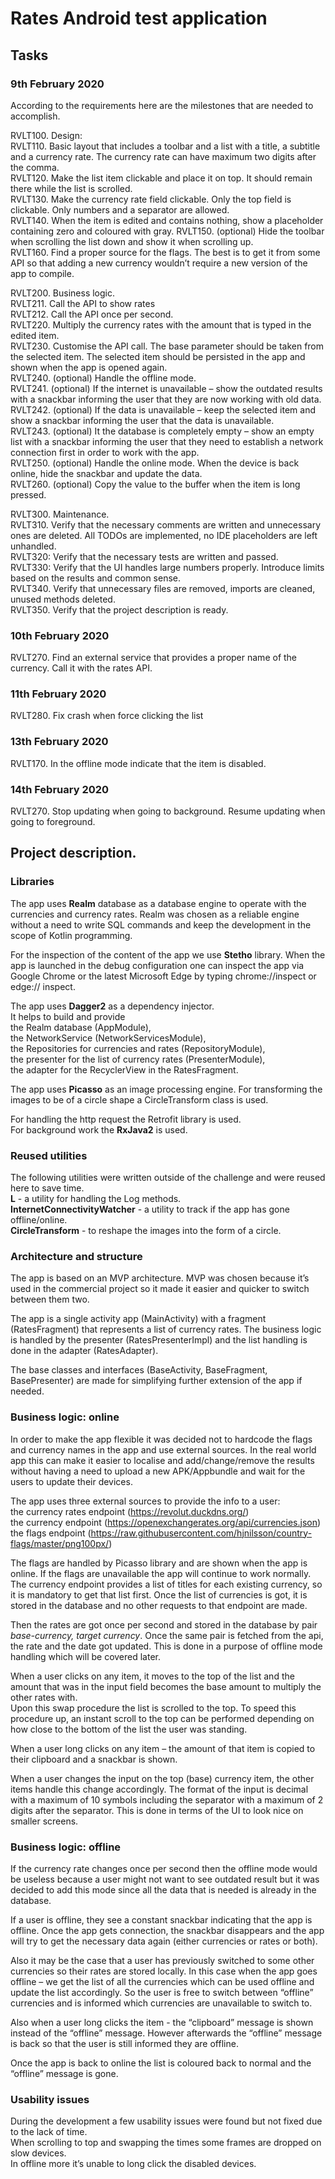# Rates Android test application

## Tasks

### 9th February 2020
According to the requirements here are the milestones that are needed to accomplish.  
  
RVLT100. Design:  
RVLT110. Basic layout that includes a toolbar and a list with a title, a subtitle and a currency rate. The currency rate can have maximum two digits after the comma.  
RVLT120. Make the list item clickable and place it on top. It should remain there while the list is  scrolled.  
RVLT130. Make the currency rate field clickable. Only the top field is clickable. Only numbers and a separator are allowed.  
RVLT140. When the item is edited and contains nothing, show a placeholder containing zero and coloured with gray.
RVLT150. (optional) Hide the toolbar when scrolling the list down and show it when scrolling up.  
RVLT160. Find a proper source for the flags. The best is to get it from some API so that adding a new currency wouldn’t require a new version of the app to compile.  
  
RVLT200. Business logic.  
RVLT211. Call the API to show rates  
RVLT212. Call the API once per second.  
RVLT220. Multiply the currency rates with the amount that is typed in the edited item.  
RVLT230. Customise the API call. The base parameter should be taken from the selected item. The selected item should be persisted in the app and shown when the app is opened again.  
RVLT240. (optional) Handle the offline mode.  
RVLT241. (optional) If the internet is unavailable – show the outdated results with a snackbar informing the user that they are now working with old data.  
RVLT242. (optional) If the data is unavailable – keep the selected item and show a snackbar informing the user that the data is unavailable.  
RVLT243. (optional) It the database is completely empty – show an empty list with a snackbar informing the user that they need to establish a network connection first in order to work with the app.  
RVLT250. (optional) Handle the online mode. When the device is back online, hide the snackbar and update the data.  
RVLT260. (optional) Copy the value to the buffer when the item is long pressed.  
  
RVLT300. Maintenance.  
RVLT310. Verify that the necessary comments are written and unnecessary ones are deleted. All TODOs are implemented, no IDE placeholders are left unhandled.  
RVLT320: Verify that the necessary tests are written and passed.  
RVLT330: Verify that the UI handles large numbers properly. Introduce limits based on the results and common sense.  
RVLT340. Verify that unnecessary files are removed, imports are cleaned, unused methods deleted.  
RVLT350. Verify that the project description is ready.  

### 10th February 2020
RVLT270. Find an external service that provides a proper name of the currency. Call it with the rates API.

### 11th February 2020
RVLT280. Fix crash when force clicking the list

### 13th February 2020
RVLT170. In the offline mode indicate that the item is disabled.

### 14th February 2020
RVLT270. Stop updating when going to background. Resume updating when going to foreground. 

## Project description.

### Libraries 

The app uses **Realm** database as a database engine to operate with the currencies and currency rates. Realm was chosen as a reliable engine without a need to write SQL commands and keep the development in the scope of Kotlin programming.  
  
For the inspection of the content of the app we use **Stetho** library. When the app is launched in the debug configuration one can inspect the app via Google Chrome or the latest Microsoft Edge by typing chrome://inspect or edge:// inspect.  
  
The app uses **Dagger2** as a dependency injector.  
It helps to build and provide  
the Realm database (AppModule),  
the NetworkService (NetworkServicesModule),  
the Repositories for currencies and rates (RepositoryModule),  
the presenter for the list of currency rates (PresenterModule),  
the adapter for the RecyclerView in the RatesFragment.  
  
The app uses **Picasso** as an image processing engine. For transforming the images to be of a circle shape a CircleTransform class is used.  
  
For handling the http request the Retrofit library is used.  
For background work the **RxJava2** is used.  

### Reused utilities

The following utilities were written outside of the challenge and were reused here to save time.  
**L** - a utility for handling the Log methods.  
**InternetConnectivityWatcher** - a utility to track if the app has gone offline/online.  
**CircleTransform** - to reshape the images into the form of a circle.  

### Architecture and structure

The app is based on an MVP architecture. MVP was chosen because it’s used in the commercial project so it made it easier and quicker to switch between them two.  
  
The app is a single activity app (MainActivity) with a fragment (RatesFragment) that represents a list of currency rates. The business logic is handled by the presenter (RatesPresenterImpl) and the list handling is done in the adapter (RatesAdapter).  
  
The base classes and interfaces (BaseActivity, BaseFragment, BasePresenter) are made for simplifying further extension of the app if needed.

### Business logic: online

In order to make the app flexible it was decided not to hardcode the flags and currency names in the app and use external sources. In the real world app this can make it easier to localise and add/change/remove the results without having a need to upload a new APK/Appbundle and wait for the users to update their devices.  
  
The app uses three external sources to provide the info to a user:  
the currency rates endpoint (https://revolut.duckdns.org/)  
the currency endpoint (https://openexchangerates.org/api/currencies.json)  
the flags endpoint (https://raw.githubusercontent.com/hjnilsson/country-flags/master/png100px/)   
  
The flags are handled by Picasso library and are shown when the app is online. If the flags are unavailable the app will continue to work normally.
The currency endpoint provides a list of titles for each existing currency, so it is mandatory to get that list first. Once the list of currencies is got, it is stored in the database and no other requests to that endpoint are made.  
  
Then the rates are got once per second and stored in the database by pair *base-currency, target currency*. Once the same pair is fetched from the api, the rate and the date got updated. This is done in a purpose of offline mode handling which will be covered later.  
  
When a user clicks on any item, it moves to the top of the list and the amount that was in the input field becomes the base amount to multiply the other rates with.  
Upon this swap procedure the list is scrolled to the top. To speed this procedure up, an instant scroll to the top can be performed depending on how close to the bottom of the list the user was standing.  
  
When a user long clicks on any item – the amount of that item is copied to their clipboard and a snackbar is shown.  
  
When a user changes the input on the top (base) currency item, the other items handle this change accordingly. The format of the input is decimal with a maximum of 10 symbols including the separator with a maximum of 2 digits after the separator. This is done in terms of the UI to look nice on smaller screens.  

### Business logic: offline 

If the currency rate changes once per second then the offline mode would be useless because a user might not want to see outdated result but it was decided to add this mode since all the data that is needed is already in the database.  
  
If a user is offline, they see a constant snackbar indicating that the app is offline. Once the app gets connection, the snackbar disappears and the app will try to get the necessary data again (either currencies or rates or both).  
  
Also it may be the case that a user has previously switched to some other currencies so their rates are stored locally. In this case when the app goes offline – we get the list of all the currencies which can be used offline and update the list accordingly. So the user is free to switch between “offline” currencies and is informed which currencies are unavailable to switch to.  
  
Also when a user long clicks the item - the “clipboard” message is shown instead of the “offline” message. However afterwards the “offline” message is back so that the user is still informed they are offline.  
  
Once the app is back to online the list is coloured back to normal and the “offline” message is gone.

### Usability issues
During the development a few usability issues were found but not fixed due to the lack of time.  
When scrolling to top and swapping the times some frames are dropped on slow devices.  
In offline more it’s unable to long click the disabled devices.